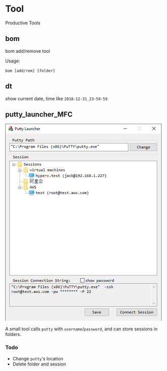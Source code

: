 # Tool

Productive Tools

## bom

bom add/remove tool

Usage:

```shell
bom [add/rem] [folder]
```

## dt

show current date, time like `2018-12-31_23-59-59`

## putty_launcher_MFC

![img](https://github.com/captainwong/Tool/blob/master/putty_launcher_MFC/putty_launcher_MFC.png?raw=true)

A small tool calls `putty` with `username`/`password`, and can store sessions in folders.

### Todo

* Change `putty`'s location
* Delete folder and session
